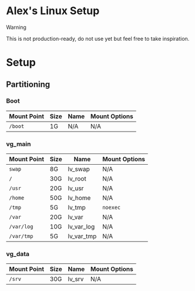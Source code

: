 # Alex's Linux Setup

> [!WARNING]
> This is not production-ready, do not use yet but feel free to take inspiration.
# Setup

## Partitioning

### Boot

| Mount Point | Size | Name | Mount Options |
| ----------- | ---- | ---- | ------------- |
| `/boot`     | 1G   | N/A  | N/A           |

### vg_main

| Mount Point | Size | Name       | Mount Options |
| ----------- | ---- | ---------- | ------------- |
| `swap`      | 8G   | lv_swap    | N/A           |
| `/`         | 30G  | lv_root    | N/A           |
| `/usr`      | 20G  | lv_usr     | N/A           |
| `/home`     | 50G  | lv_home    | N/A           |
| `/tmp`      | 5G   | lv_tmp     | `noexec`      |
| `/var`      | 20G  | lv_var     | N/A           |
| `/var/log`  | 10G  | lv_var_log | N/A           |
| `/var/tmp`  | 5G   | lv_var_tmp | N/A           |

### vg_data


| Mount Point | Size | Name   | Mount Options |
| ----------- | ---- | ------ | ------------- |
| `/srv`      | 30G  | lv_srv | N/A           |
